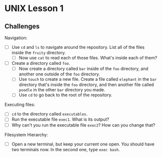 UNIX Lesson 1
=============

Challenges
----------

Navigation:

- [ ] Use `cd` and `ls` to navigate around the repository. List all of the files inside the `fruity` directory.
  - [ ] Now use `cat` to read each of those files. What's inside each of them?
- [ ] Create a directory called `foo`.
  - [ ] Now create a directory called `bar` inside of the `foo` directory, and another one outside of the `foo` directory.
  - [ ] Use `touch` to create a new file. Create a file called `elephant` in the `bar` directory that's inside the `foo` directory, and then another file called `poodle` in the other `bar` directory you made.
  - [ ] Use `cd` to go back to the root of the repository.

Executing files:

- [ ] `cd` to the directory called `executables`.
- [ ] Run the executable file `exec1`. What is its output?
- [ ] Why can't you run the executable file `exec2`? How can you change that?

Filesystem Hierarchy:

- [ ] Open a new terminal, but keep your current one open. You should have two terminals now. In the second one, type `exec bash`.